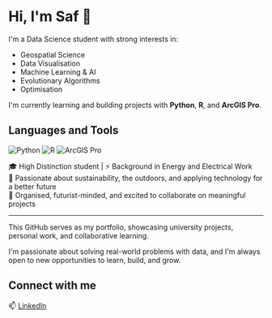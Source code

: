 # Hi, I'm Saf 👋

I'm a Data Science student with strong interests in:
- Geospatial Science
- Data Visualisation
- Machine Learning & AI
- Evolutionary Algorithms
- Optimisation

I'm currently learning and building projects with **Python**, **R**, and **ArcGIS Pro**.

## Languages and Tools
![Python](https://img.shields.io/badge/Python-3776AB?style=for-the-badge&logo=python&logoColor=white)
![R](https://img.shields.io/badge/R-276DC3?style=for-the-badge&logo=r&logoColor=white)
![ArcGIS Pro](https://img.shields.io/badge/ArcGIS%20Pro-0079C1?style=for-the-badge&logo=esri&logoColor=white)

🎓 High Distinction student | ⚡ Background in Energy and Electrical Work  
🌱 Passionate about sustainability, the outdoors, and applying technology for a better future  
🚀 Organised, futurist-minded, and excited to collaborate on meaningful projects

---

This GitHub serves as my portfolio, showcasing university projects, personal work, and collaborative learning.

I'm passionate about solving real-world problems with data, and I'm always open to new opportunities to learn, build, and grow.

## Connect with me
📫 [LinkedIn](https://www.linkedin.com/in/safflatters/)

<!---
nohat-noplay/nohat-noplay is a ✨ special ✨ repository because its `README.md` (this file) appears on your GitHub profile.
You can click the Preview link to take a look at your changes.
--->
